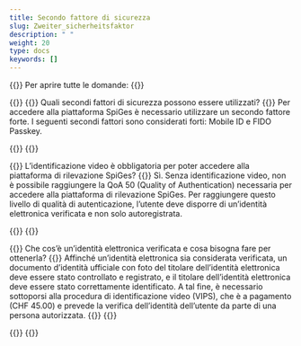 ```yaml
---
title: Secondo fattore di sicurezza
slug: Zweiter_sicherheitsfaktor 
description: " "
weight: 20
type: docs
keywords: []
---
```


{{<faqBlock>}}
Per aprire tutte le domande: {{<collapsibleGroupCommand groupId="Zweiter_sicherheitsfaktor">}}

{{<numberedList>}}
{{<listItem>}}
Quali secondi fattori di sicurezza possono essere utilizzati?
{{<collapsibleBlock groupId="Zweiter_sicherheitsfaktor">}}
Per accedere alla piattaforma SpiGes è necessario utilizzare un secondo fattore forte. I seguenti secondi fattori sono considerati forti: Mobile ID e FIDO Passkey.
<!-- A compléter avec new faq-->
{{</collapsibleBlock>}}
{{</listItem>}}

{{<listItem>}}
L’identificazione video è obbligatoria per poter accedere alla piattaforma di rilevazione SpiGes?
{{<collapsibleBlock groupId="Zweiter_sicherheitsfaktor">}}
Sì. Senza identificazione video, non è possibile raggiungere la QoA 50 (Quality of Authentication) necessaria per accedere alla piattaforma di rilevazione SpiGes. Per raggiungere questo livello di qualità di autenticazione, l’utente deve disporre di un’identità elettronica  verificata e non solo autoregistrata.
<!-- A compléter avec new faq-->
{{</collapsibleBlock>}}
{{</listItem>}}

{{<listItem>}}
Che cos’è un’identità elettronica verificata e cosa bisogna fare per ottenerla?
{{<collapsibleBlock groupId="Zweiter_sicherheitsfaktor">}}
Affinché un’identità elettronica sia considerata verificata, un documento d’identità ufficiale con foto del titolare dell’identità elettronica deve essere stato controllato e registrato, e il titolare dell’identità elettronica deve essere stato correttamente identificato. A tal fine, è necessario sottoporsi alla procedura di identificazione video (VIPS), che è a pagamento (CHF 45.00) e prevede la verifica dell’identità dell’utente da parte di una persona autorizzata.
{{</collapsibleBlock>}}
{{</listItem>}}

{{</numberedList>}}
{{</faqBlock>}}
